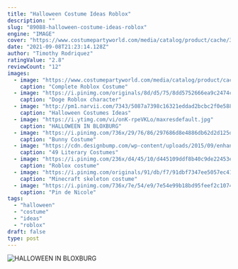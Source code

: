 ```yaml
---
title: "Halloween Costume Ideas Roblox"
description: ""
slug: "89088-halloween-costume-ideas-roblox"
engine: "IMAGE"
cover: "https://www.costumepartyworld.com/media/catalog/product/cache/36/image/650x/040ec09b1e35df139433887a97daa66f/5/1/51219.jpg"
date: "2021-09-08T21:23:14.128Z"
author: "Timothy Rodriquez"
ratingValue: "2.8"
reviewCount: "12"
images:
  - image: "https://www.costumepartyworld.com/media/catalog/product/cache/36/image/650x/040ec09b1e35df139433887a97daa66f/5/1/51219.jpg"
    caption: "Complete Roblox Costume"
  - image: "https://i.pinimg.com/originals/8d/d5/75/8dd5752666ea9c2474c6a9cc75d15086.jpg"
    caption: "Doge Roblox character"
  - image: "http://pm1.narvii.com/7343/5087a7398c16321eddad2bcbc2f0e5889122a15br1-874-730v2_uhq.jpg"
    caption: "Halloween Costumes Ideas"
  - image: "https://i.ytimg.com/vi/onK-rpeVKLo/maxresdefault.jpg"
    caption: "HALLOWEEN IN BLOXBURG"
  - image: "https://i.pinimg.com/736x/29/76/86/297686d8e4886db62d2d125d9a386ff3.jpg"
    caption: "Bunny Costume"
  - image: "https://cdn.designbump.com/wp-content/uploads/2015/09/enhanced-24747-1443103810-1.jpg"
    caption: "49 Literary Costumes"
  - image: "https://i.pinimg.com/236x/d4/45/10/d445109ddf8b40c9de22453ef9e06ae3.jpg"
    caption: "Roblox costume"
  - image: "https://i.pinimg.com/originals/91/db/f7/91dbf7347ee5057ec41984de7c4c784c.jpg"
    caption: "Minecraft skeleton costume"
  - image: "https://i.pinimg.com/736x/7e/54/e9/7e54e99b18bd95feef2c10746c9552e2.jpg"
    caption: "Pin de Nicole"
tags:
  - "halloween"
  - "costume"
  - "ideas"
  - "roblox"
draft: false
type: post
---
```



![HALLOWEEN IN BLOXBURG](https://i.ytimg.com/vi/onK-rpeVKLo/maxresdefault.jpg "HALLOWEEN IN BLOXBURG")


<!--inArticleAds-->

<!--galleryOne-->


<!--inArticleAds-->

<!--galleryTwo-->


<!--galleryThree-->

